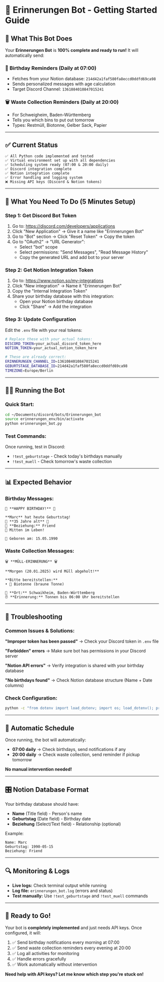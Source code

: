 # 🚀 Erinnerungen Bot - Getting Started Guide

## **🎯 What This Bot Does**

Your **Erinnerungen Bot** is **100% complete and ready to run!** It will automatically send:

### 🎂 **Birthday Reminders** (Daily at 07:00)
- Fetches from your Notion database: `214d42a1faf580fa8eccd0ddfd69ca98`
- Sends personalized messages with age calculation
- Target Discord Channel: `1361084010847015241`

### 🗑️ **Waste Collection Reminders** (Daily at 20:00)  
- For Schweigheim, Baden-Württemberg
- Tells you which bins to put out tomorrow
- Types: Restmüll, Biotonne, Gelber Sack, Papier

---

## **✅ Current Status**

```
✅ All Python code implemented and tested
✅ Virtual environment set up with all dependencies
✅ Scheduling system ready (07:00 & 20:00 daily)
✅ Discord integration complete
✅ Notion integration complete
✅ Error handling and logging system
❌ Missing API keys (Discord & Notion tokens)
```

---

## **🔧 What You Need To Do (5 Minutes Setup)**

### **Step 1: Get Discord Bot Token**

1. Go to: https://discord.com/developers/applications
2. Click "New Application" → Give it a name like "Erinnerungen Bot"
3. Go to "Bot" section → Click "Reset Token" → Copy the token
4. Go to "OAuth2" → "URL Generator":
   - Select "bot" scope
   - Select permissions: "Send Messages", "Read Message History"
   - Copy the generated URL and add bot to your server

### **Step 2: Get Notion Integration Token**

1. Go to: https://www.notion.so/my-integrations
2. Click "New integration" → Name it "Erinnerungen Bot"
3. Copy the "Internal Integration Token"
4. Share your birthday database with this integration:
   - Open your Notion birthday database
   - Click "Share" → Add the integration

### **Step 3: Update Configuration**

Edit the `.env` file with your real tokens:

```bash
# Replace these with your actual tokens:
DISCORD_TOKEN=your_actual_discord_token_here
NOTION_TOKEN=your_actual_notion_token_here

# These are already correct:
ERINNERUNGEN_CHANNEL_ID=1361084010847015241
GEBURTSTAGE_DATABASE_ID=214d42a1faf580fa8eccd0ddfd69ca98
TIMEZONE=Europe/Berlin
```

---

## **🏃‍♂️ Running the Bot**

### **Quick Start:**
```bash
cd ~/Documents/discord/bots/Erinnerungen_bot
source erinnerungen_env/bin/activate
python erinnerungen_bot.py
```

### **Test Commands:**
Once running, test in Discord:
- `!test_geburtstage` - Check today's birthdays manually
- `!test_muell` - Check tomorrow's waste collection

---

## **📊 Expected Behavior**

### **Birthday Messages:**
```
🎉 **HAPPY BIRTHDAY!** 🎉

**Marc** hat heute Geburtstag!
🎂 **35 Jahre alt** 🎂
👥 **Beziehung:** Friend
💼 Mitten im Leben!

📅 Geboren am: 15.05.1990
```

### **Waste Collection Messages:**
```
🗑️ **MÜLL-ERINNERUNG** 🗑️

**Morgen (20.01.2025) wird Müll abgeholt!**

**Bitte bereitstellen:**
• 🍂 Biotonne (braune Tonne)

📍 **Ort:** Schwaikheim, Baden-Württemberg
⏰ **Erinnerung:** Tonnen bis 06:00 Uhr bereitstellen
```

---

## **🐛 Troubleshooting**

### **Common Issues & Solutions:**

**"Improper token has been passed"**
→ Check your Discord token in `.env` file

**"Forbidden" errors**
→ Make sure bot has permissions in your Discord server

**"Notion API errors"**
→ Verify integration is shared with your birthday database

**"No birthdays found"**
→ Check Notion database structure (Name + Date columns)

### **Check Configuration:**
```bash
python -c "from dotenv import load_dotenv; import os; load_dotenv(); print('Discord:', 'OK' if os.getenv('DISCORD_TOKEN') != 'your_discord_bot_token_here' else 'MISSING'); print('Notion:', 'OK' if os.getenv('NOTION_TOKEN') != 'your_notion_integration_token_here' else 'MISSING')"
```

---

## **📅 Automatic Schedule**

Once running, the bot will automatically:
- **07:00 daily** → Check birthdays, send notifications if any
- **20:00 daily** → Check waste collection, send reminder if pickup tomorrow

**No manual intervention needed!**

---

## **🎛️ Notion Database Format**

Your birthday database should have:
- **Name** (Title field) - Person's name
- **Geburtstag** (Date field) - Birthday date  
- **Beziehung** (Select/Text field) - Relationship (optional)

Example:
```
Name: Marc
Geburtstag: 1990-05-15
Beziehung: Friend
```

---

## **🔍 Monitoring & Logs**

- **Live logs:** Check terminal output while running
- **Log file:** `erinnerungen_bot.log` (errors and status)
- **Test manually:** Use `!test_geburtstage` and `!test_muell` commands

---

## **🎯 Ready to Go!**

Your bot is **completely implemented** and just needs API keys. Once configured, it will:

1. ✅ Send birthday notifications every morning at 07:00
2. ✅ Send waste collection reminders every evening at 20:00  
3. ✅ Log all activities for monitoring
4. ✅ Handle errors gracefully
5. ✅ Work automatically without intervention

**Need help with API keys? Let me know which step you're stuck on!** 